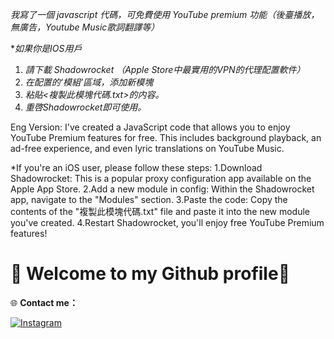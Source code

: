 

*我寫了一個 javascript 代碼，可免費使用 YouTube premium 功能（後臺播放，無廣告，Youtube Music歌詞翻譯等）*

**如果你是IOS用戶*

1. *請下載 Shadowrocket （Apple Store中最實用的VPN的代理配置軟件）*
2. *在配置的‘模組’區域，添加新模塊*
3. *粘貼<複製此模塊代碼.txt>的内容。*
4. *重啓Shadowrocket即可使用。*


Eng Version:
I've created a JavaScript code that allows you to enjoy YouTube Premium features for free. This includes background playback, an ad-free experience, and even lyric translations on YouTube Music.

*If you're an iOS user, please follow these steps:
1.Download Shadowrocket: This is a popular proxy configuration app available on the Apple App Store.
2.Add a new module in config: Within the Shadowrocket app, navigate to the "Modules" section.
3.Paste the code: Copy the contents of the "複製此模塊代碼.txt" file and paste it into the new module you've created.
4.Restart Shadowrocket, you'll enjoy free YouTube Premium features!



# 🌟 Welcome to my Github profile🌟


🌐 **Contact me：**  

[![Instagram](https://img.shields.io/badge/Instagram-E4405F.svg?style=for-the-badge&logo=instagram&logoColor=white)](https://instagram.com/civilizzz)




